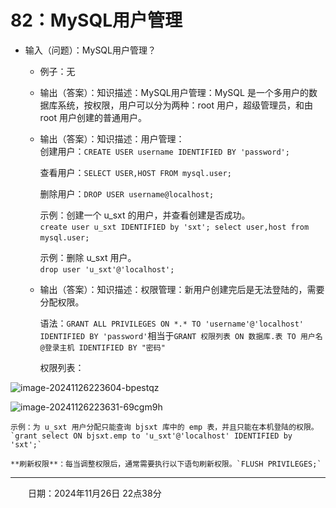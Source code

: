 # 82：MySQL用户管理

* <span data-type="text" style="background-color: var(--b3-card-warning-background); color: var(--b3-card-warning-color);">输入（问题）</span>：MySQL用户管理？

  * <span data-type="text" style="background-color: var(--b3-card-info-background); color: var(--b3-card-info-color);">例子</span>：无

  * <span data-type="text" style="background-color: var(--b3-card-error-background); color: var(--b3-card-error-color);">输出（答案）</span>：<span data-type="text" style="background-color: var(--b3-card-success-background); color: var(--b3-card-success-color);">知识描述</span>：MySQL用户管理：MySQL 是一个多用户的数据库系统，按权限，用户可以分为两种：root 用户，超级管理员，和由 root 用户创建的普通用户。

  * <span data-type="text" style="background-color: var(--b3-card-error-background); color: var(--b3-card-error-color);">输出（答案）</span>：<span data-type="text" style="background-color: var(--b3-card-success-background); color: var(--b3-card-success-color);">知识描述</span>：用户管理：  
    创建用户：`CREATE USER username IDENTIFIED BY 'password';`​

    查看用户：`SELECT USER,HOST FROM mysql.user;`​

    删除用户：`DROP USER username@localhost;`​

    示例：创建一个 u_sxt 的用户，并查看创建是否成功。  
    ​`create user u_sxt IDENTIFIED by 'sxt';
    select user,host from mysql.user;`​

    示例：删除 u_sxt 用户。  
    ​`drop user 'u_sxt'@'localhost';`​

  * <span data-type="text" style="background-color: var(--b3-card-error-background); color: var(--b3-card-error-color);">输出（答案）</span>：<span data-type="text" style="background-color: var(--b3-card-success-background); color: var(--b3-card-success-color);">知识描述</span>：权限管理：新用户创建完后是无法登陆的，需要分配权限。

    语法：`GRANT ALL PRIVILEGES ON *.* TO 'username'@'localhost' IDENTIFIED BY 'password'`​相当于`GRANT 权限列表 ON 数据库.表 TO 用户名@登录主机 IDENTIFIED BY "密码"`​

    权限列表：  
    
![image-20241126223604-bpestqz](https://github.com/user-attachments/assets/b81e0f0d-b5f8-498f-8cd4-490dd8a725ea)

   
![image-20241126223631-69cgm9h](https://github.com/user-attachments/assets/985c17cc-a988-4594-9023-3a1c2bc587f9)


    示例：为 u_sxt 用户分配只能查询 bjsxt 库中的 emp 表，并且只能在本机登陆的权限。  
    ​`grant select ON bjsxt.emp to 'u_sxt'@'localhost' IDENTIFIED by 'sxt';`​

    **刷新权限**：每当调整权限后，通常需要执行以下语句刷新权限。`FLUSH PRIVILEGES;`​

---

　　<span data-type="text" style="background-color: var(--b3-card-success-background); color: var(--b3-card-success-color);">日期：2024年11月26日 22点38分</span>

　　‍
